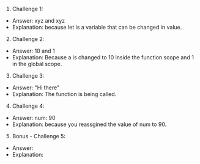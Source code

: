 1. Challenge 1:
  - Answer: xyz and xyz
  - Explanation: because let is a variable that can be changed in value.


2. Challenge 2:
  - Answer: 10 and 1
  - Explanation: Because a is changed to 10 inside the function scope and 1 in the global scope.


3. Challenge 3:
  - Answer: "Hi there"
  - Explanation: The function is being called.


4. Challenge 4:
  - Answer: num: 90
  - Explanation: because you reassgined the value of num to 90.


5. Bonus - Challenge 5:
  - Answer:
  - Explanation:
